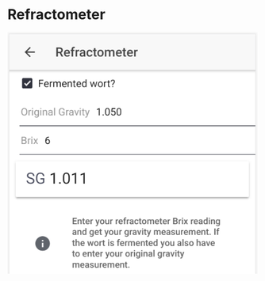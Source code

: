 # Refractometer

![Convert Brix to SG, or calculate fermented SG based on OG and Brix reading](../.gitbook/assets/image%20%2850%29.png)



